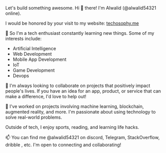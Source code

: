 Let's build something awesome.
Hi 👋 there! I'm Alwalid (@alwalid54321 online). 
   
I would be honored by your visit to my website: [techosophy.me](http://www.techosophy.me)
 
👀 So I'm a tech enthusiast constantly learning new things. Some of my interests include:

- Artificial Intelligence
- Web Development
- Mobile App Development
- IoT 
- Game Development
- Devops
 
🌱 I'm always looking to collaborate on projects that positively impact people's lives. If you have an idea for an app, product, or service that can make a difference, I'd love to help out!

💞️ I've worked on projects involving machine learning, blockchain, augmented reality, and more. I'm passionate about using technology to solve real-world problems. 

Outside of tech, I enjoy sports, reading, and learning life hacks.

📫 You can find me @alwalid54321 on discord, Telegram, StackOverflow, dribble , etc. I'm open to connecting and collaborating!


<!---
alwalid54321/alwalid54321 is a ✨ special ✨ repository because its `README.md` (this file) appears on your GitHub profile.
You can click the Preview link to take a look at your changes.
--->


